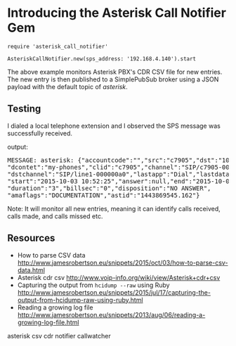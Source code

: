 # Introducing the Asterisk Call Notifier Gem

    require 'asterisk_call_notifier'

    AsteriskCallNotifier.new(sps_address: '192.168.4.140').start

The above example monitors Asterisk PBX's CDR CSV file for new entries. The new entry is then published to a SimplePubSub broker using a JSON payload with the default topic of *asterisk*.

## Testing

I dialed a local telephone extension and I observed the SPS message was successfully received.

output:

<pre>MESSAGE: asterisk: {"accountcode":"","src":"c7905","dst":"1011",
"dcontet":"my-phones","clid":"c7905","channel":"SIP/c7905-0000009f",
"dstchannel":"SIP/line1-000000a0","lastapp":"Dial","lastdata":"SIP/line1,20",
"start":"2015-10-03 10:52:25","answer":null,"end":"2015-10-03 10:52:28",
"duration":"3","billsec":"0","disposition":"NO ANSWER",
"amaflags":"DOCUMENTATION","astid":"1443869545.162"}
</pre>

Note: It will monitor all new entries, meaning it can identify calls received, calls made, and calls missed etc.

## Resources

* How to parse CSV data http://www.jamesrobertson.eu/snippets/2015/oct/03/how-to-parse-csv-data.html
* Asterisk cdr csv http://www.voip-info.org/wiki/view/Asterisk+cdr+csv
* Capturing the output from `hcidump --raw` using Ruby http://www.jamesrobertson.eu/snippets/2015/jul/17/capturing-the-output-from-hcidump-raw-using-ruby.html
* Reading a growing log file http://www.jamesrobertson.eu/snippets/2013/aug/06/reading-a-growing-log-file.html

asterisk csv cdr notifier callwatcher
